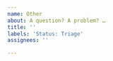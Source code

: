 ```yaml
---
name: Other
about: A question? A problem? …
title: ''
labels: 'Status: Triage'
assignees: ''

---
```



